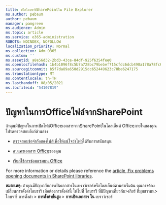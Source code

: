 ```yaml
---
title: เปิดไลบรารีSharePointใน File Explorer
ms.author: pebaum
author: pebaum
manager: pamgreen
ms.audience: Admin
ms.topic: article
ms.service: o365-administration
ROBOTS: NOINDEX, NOFOLLOW
localization_priority: Normal
ms.collection: Adm_O365
ms.custom: ''
ms.assetid: a8e56d32-2bd3-43ce-84df-925f6354fee0
ms.openlocfilehash: 1b4b1096f8c5b7a728bc79bebef715cfdc6dcb498a178a78fc0e0fff0faa5585
ms.sourcegitcommit: b5f7da89a650d2915dc652449623c78be6247175
ms.translationtype: MT
ms.contentlocale: th-TH
ms.lasthandoff: 08/05/2021
ms.locfileid: "54107819"
---
```

# <a name="problems-opening-office-files-from-sharepoint"></a>ปัญหาในการOfficeไฟล์จากSharePoint

ถ้าคุณมีปัญหาในการเปิดไฟล์OfficeเอกสารจากSharePointในไคลเอ็นต์ Officeภายในของคุณ โปรดตรวจสอบลิงก์ด้านล่าง 

- [ตรวจสอบข้อจํากัดของไฟล์เพื่อให้แน่ใจว่าไฟล์](https://support.office.com/article/Invalid-file-names-and-file-types-in-OneDrive-OneDrive-for-Business-and-SharePoint-64883a5d-228e-48f5-b3d2-eb39e07630fa)ได้รับการสนับสนุน

- [ลบแคชเอกสาร Office](https://support.office.com/article/Delete-your-Office-Document-Cache-b1d3765e-d71b-4bb8-99ca-acd22c42995d)ของคุณ

- [เรียกใช้การซ่อมแซมบน Office](https://support.office.com/Article/Repair-an-Office-application-7821d4b6-7c1d-4205-aa0e-a6b40c5bb88b)

For more information or details please reference the [article, Fix problems opening documents in SharePoint libraries](https://support.office.com/article/Fix-problems-opening-documents-in-SharePoint-libraries-31329FA1-4AD0-47FC-95D8-BB0C5B12A536).

**หมายเหตุ:** ถ้าคุณมีปัญหากับการเปิดเอกสารในเบราว์เซอร์หรือไคลเอ็นต์ตามค่าเริ่มต้น คุณอาจต้องเปลี่ยนการตั้งค่าไลบรารี เมื่อต้องการตั้งค่านี้ ให้ไปที่ ไลบรารี ที่มีปัญหาเกี่ยวกับ>เกียร์ ที่มุมขวาบน> ไลบรารี การตั้งค่า  >   **การตั้งค่าขั้นสูง**  >  **การเปิดเอกสาร ใน** เบราว์เซอร์

